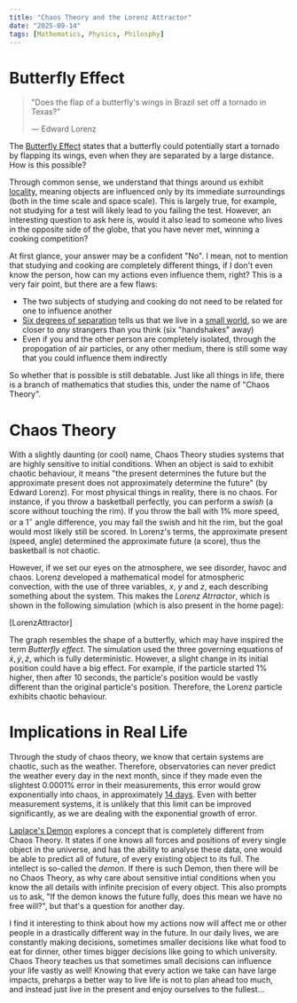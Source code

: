 ```yaml
---
title: "Chaos Theory and the Lorenz Attractor"
date: "2025-09-14"
tags: [Mathematics, Physics, Philosphy]
---
```


# Butterfly Effect

> "Does the flap of a butterfly's wings in Brazil set off a tornado in Texas?"
>
> — Edward Lorenz

The [Butterfly Effect](https://en.wikipedia.org/wiki/Butterfly_effect) states that a butterfly could potentially start a tornado by flapping its wings, even when they are separated by a large distance. How is this possible? 

Through common sense, we understand that things around us exhibit [locality](https://en.wikipedia.org/wiki/Principle_of_locality), meaning objects are influenced only by its immediate surroundings (both in the time scale and space scale). This is largely true, for example, not studying for a test will likely lead to you failing the test. However, an interesting question to ask here is, would it also lead to someone who lives in the opposite side of the globe, that you have never met, winning a cooking competition?

At first glance, your answer may be a confident "No". I mean, not to mention that studying and cooking are completely different things, if I don't even know the person, how can my actions even influence them, right? This is a very fair point, but there are a few flaws:

- The two subjects of studying and cooking do not need to be related for one to influence another
- [Six degrees of separation](https://en.wikipedia.org/wiki/Six_degrees_of_separation) tells us that we live in a [small world](https://en.wikipedia.org/wiki/Small-world_network), so we are closer to _any_ strangers than you think (six "handshakes" away)
- Even if you and the other person are completely isolated, through the propogation of air particles, or any other medium, there is still some way that you could influence them indirectly

So whether that is possible is still debatable. Just like all things in life, there is a branch of mathematics that studies this, under the name of "Chaos Theory".

# Chaos Theory

With a slightly daunting (or cool) name, Chaos Theory studies systems that are highly sensitive to initial conditions. When an object is said to exhibit chaotic behaviour, it means "the present determines the future but the approximate present does not approximately determine the future" (by Edward Lorenz). For most physical things in reality, there is no chaos. For instance, if you throw a basketball perfectly, you can perform a _swish_ (a score without touching the rim). If you throw the ball with $1\%$ more speed, or a $1^\circ$ angle difference, you may fail the swish and hit the rim, but the goal would most likely still be scored. In Lorenz's terms, the approximate present (speed, angle) determined the approximate future (a score), thus the basketball is not chaotic.

However, if we set our eyes on the atmosphere, we see disorder, havoc and chaos. Lorenz developed a mathematical model for atmospheric convection, with the use of three variables, $x$, $y$ and $z$, each describing something about the system. This makes the _Lorenz Atrractor_, which is shown in the following simulation (which is also present in the home page):

[LorenzAttractor]

The graph resembles the shape of a butterfly, which may have inspired the term _Butterfly effect_. The simulation used the three governing equations of $\dot x, \dot y, \dot z$, which is fully deterministic. However, a slight change in its initial position could have a big effect. For example, if the particle started $1\%$ higher, then after 10 seconds, the particle's position would be vastly different than the original particle's position. Therefore, the Lorenz particle exhibits chaotic behaviour.

# Implications in Real Life

Through the study of chaos theory, we know that certain systems are chaotic, such as the weather. Therefore, observatories can never predict the weather every day in the next month, since if they made even the slightest $0.0001\%$ error in their measurements, this error would grow exponentially into chaos, in approximately [14 days](https://press.uni-mainz.de/the-limits-of-weather-forecasting-how-far-into-the-future-can-we-look/). Even with better measurement systems, it is unlikely that this limit can be improved significantly, as we are dealing with the exponential growth of error.

[Laplace's Demon](https://en.wikipedia.org/wiki/Laplace%27s_demon) explores a concept that is completely different from Chaos Theory. It states if one knows all forces and positions of every single object in the universe, and has the ability to analyse these data, one would be able to predict all of future, of every existing object to its full. The intellect is so-called the _demon_. If there is such Demon, then there will be no Chaos Theory, as why care about sensitive intial conditions when you know the all details with infinite precision of every object. This also prompts us to ask, "If the demon knows the future fully, does this mean we have no free will?", but that's a question for another day.

I find it interesting to think about how my actions now will affect me or other people in a drastically different way in the future. In our daily lives, we are constantly making decisions, sometimes smaller decisions like what food to eat for dinner, other times bigger decisions like going to which university. Chaos Theory teaches us that sometimes small decisions can influence your life vastly as well! Knowing that every action we take can have large impacts, preharps a better way to live life is not to plan ahead too much, and instead just live in the present and enjoy ourselves to the fullest...